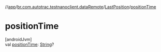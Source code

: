 //[app](../../../index.md)/[br.com.autotrac.testnanoclient.dataRemote](../index.md)/[LastPosition](index.md)/[positionTime](position-time.md)

# positionTime

[androidJvm]\
val [positionTime](position-time.md): [String](https://kotlinlang.org/api/latest/jvm/stdlib/kotlin/-string/index.html)?

